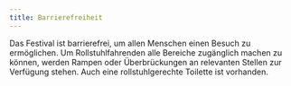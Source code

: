 ```yaml
---
title: Barrierefreiheit
---
```

Das Festival ist barrierefrei, um allen Menschen einen Besuch zu ermöglichen. Um Rollstuhlfahrenden alle Bereiche zugänglich machen zu können, werden Rampen oder Überbrückungen an relevanten Stellen zur Verfügung stehen. Auch eine rollstuhlgerechte Toilette ist vorhanden.